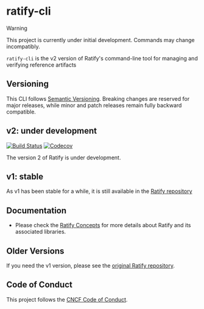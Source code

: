 # ratify-cli

> [!WARNING]
> This project is currently under initial development. Commands may change incompatibly.

`ratify-cli` is the v2 version of Ratify's command-line tool for managing and verifying reference artifacts

## Versioning

This CLI follows [Semantic Versioning](https://semver.org/). Breaking changes are reserved for major releases, while minor and patch releases remain fully backward compatible.

## v2: under development
[![Build Status](https://github.com/ratify-project/ratify-cli/actions/workflows/build.yml/badge.svg?event=push&branch=main)](https://github.com/ratify-project/ratify-cli/actions/workflows/build.yml?query=event%3Apush+branch%3Amain)
[![Codecov](https://codecov.io/gh/ratify-project/ratify-cli/branch/main/graph/badge.svg)](https://codecov.io/gh/ratify-project/ratify-cli)

The version 2 of Ratify is under development.

## v1: stable
As v1 has been stable for a while, it is still available in the [Ratify repository](https://github.com/ratify-project/ratify)

## Documentation

- Please check the [Ratify Concepts](https://ratify.dev/docs/category/concepts) for more details about Ratify and its associated libraries.

## Older Versions

If you need the v1 version, please see the [original Ratify repository](https://github.com/ratify-project/ratify).

## Code of Conduct

This project follows the [CNCF Code of Conduct](https://github.com/cncf/foundation/blob/master/code-of-conduct.md).